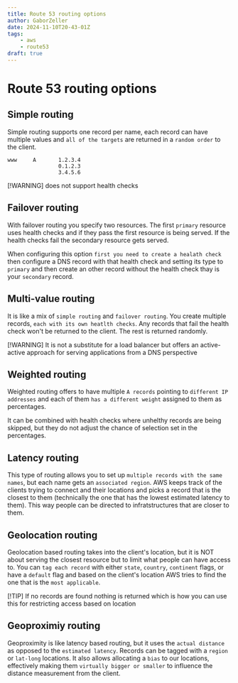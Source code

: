 ```yaml
---
title: Route 53 routing options
author: GaborZeller
date: 2024-11-10T20-43-01Z
tags:
	- aws
	- route53
draft: true
---
```


# Route 53 routing options

## Simple routing

Simple routing supports one record per name, each record can have multiple values and `all of the targets` are returned in a `random order` to the client.

```
www		A		1.2.3.4
				0.1.2.3
				3.4.5.6	
```
[!WARNING] does not support health checks

## Failover routing

With failover routing you specify two resources. The first `primary` resource uses health checks and if they pass the first resource is being served. If the health checks fail the secondary resource gets served.

When configuring this option `first you need to create a healath check` then configure a DNS record with that health check and setting its type to `primary` and then create an other record without the health check thay is your `secondary` record.

## Multi-value routing

It is like a mix of `simple routing` and `failover routing`. You create multiple records, `each with its own heatlth checks`. Any records that fail the health check won't be returned to the client. The rest is returned randomly.

[!WARNING] It is not a substitute for a load balancer but offers an active-active approach for serving applications from a DNS perspective

## Weighted routing

Weighted routing offers to have multiple `A records` pointing to `different IP addresses` and each of them `has a different weight` assigned to them as percentages.

It can be combined with health checks where unhelthy records are being skipped, but they do not adjust the chance of selection set in the percentages.

## Latency routing

This type of routing allows you to set up `multiple records with the same names`, but each name gets an `associated region`. AWS keeps track of the clients trying to connect and their locations and picks a record that is the closest to them (technically the one that has the lowest estimated latency to them). This way people can be directed to infratstructures that are closer to them.

## Geolocation routing

Geolocation based routing takes into the client's location, but it is NOT about serving the closest resource but to limit what people can have access to. You can `tag each record` with either `state`, `country`, `continent` flags, or have a `default` flag and based on the client's location AWS tries to find the one that is the `most applicable`.

[!TIP] If no records are found nothing is returned which is how you can use this for restricting access based on location

## Geoproximiy routing

Geoproximity is like latency based routing, but it uses the `actual distance` as opposed to the `estimated latency`. Records can be tagged with a `region` or `lat-long` locations. It also allows allocating a `bias` to our locations, effectively making them `virtually bigger or smaller` to influence the distance measurement from the client.

